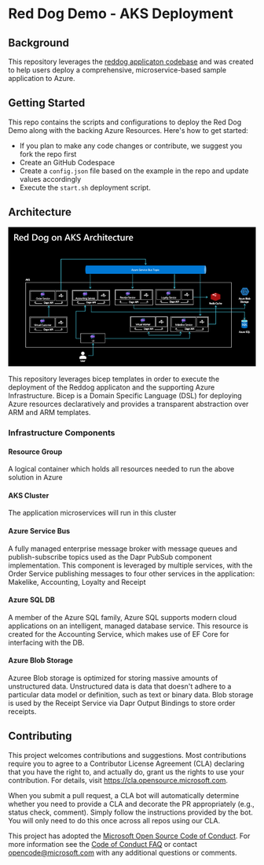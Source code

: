 # Red Dog Demo - AKS Deployment

## Background

This repository leverages the [reddog applicaton codebase](https://github.com/Azure/reddog-code) and was created to help users deploy a comprehensive, microservice-based sample application to Azure. 


## Getting Started

This repo contains the scripts and configurations to deploy the Red Dog Demo along with the backing Azure Resources. Here's how to get started: 

* If you plan to make any code changes or contribute, we suggest you fork the repo first
* Create an GitHub Codespace 
* Create a `config.json` file based on the example in the repo and update values accordingly
* Execute the `start.sh` deployment script.

## Architecture

![Architecture diagram](assets/reddog_architecture.png)

This repository leverages bicep templates in order to execute the deployment of the Reddog applicaton and the supporting Azure Infrastructure. Bicep is a Domain Specific Language (DSL) for deploying Azure resources declaratively and provides a transparent abstraction over ARM and ARM templates.  

### Infrastructure Components

#### Resource Group
A logical container which holds all resources needed to run the above solution in Azure

#### AKS Cluster
The application microservices will run in this cluster

#### Azure Service Bus 
A fully managed enterprise message broker with message queues and publish-subscribe topics used as the Dapr PubSub component implementation. This component is leveraged by multiple services, with the Order Service publishing messages to four other services in the application: Makelike, Accounting, Loyalty and Receipt

#### Azure SQL DB 
A member of the Azure SQL family, Azure SQL supports modern cloud applications on an intelligent, managed database service. This resource is created for the Accounting Service, which makes use of EF Core for interfacing with the DB. 

#### Azure Blob Storage 
Azuree Blob storage is optimized for storing massive amounts of unstructured data. Unstructured data is data that doesn't adhere to a particular data model or definition, such as text or binary data. Blob storage is used by the Receipt Service via Dapr Output Bindings to store order receipts.


## Contributing

This project welcomes contributions and suggestions.  Most contributions require you to agree to a
Contributor License Agreement (CLA) declaring that you have the right to, and actually do, grant us
the rights to use your contribution. For details, visit https://cla.opensource.microsoft.com.

When you submit a pull request, a CLA bot will automatically determine whether you need to provide
a CLA and decorate the PR appropriately (e.g., status check, comment). Simply follow the instructions
provided by the bot. You will only need to do this once across all repos using our CLA.

This project has adopted the [Microsoft Open Source Code of Conduct](https://opensource.microsoft.com/codeofconduct/).
For more information see the [Code of Conduct FAQ](https://opensource.microsoft.com/codeofconduct/faq/) or
contact [opencode@microsoft.com](mailto:opencode@microsoft.com) with any additional questions or comments.